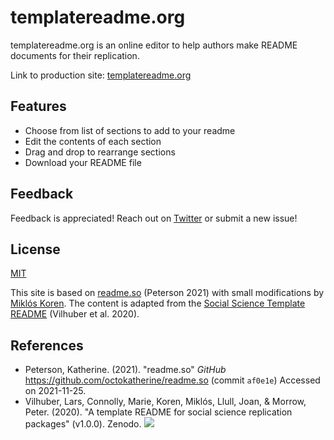 # templatereadme.org

templatereadme.org is an online editor to help authors make README documents for their replication.

Link to production site: [templatereadme.org](https://templatereadme.org)

## Features

- Choose from list of sections to add to your readme
- Edit the contents of each section
- Drag and drop to rearrange sections
- Download your README file

## Feedback

Feedback is appreciated! Reach out on [Twitter](https://twitter.com/korenmiklos) or submit a new issue!

## License

[MIT](/LICENSE)

This site is based on [readme.so](https://readme.so) (Peterson 2021) with small modifications by [Miklós Koren](https://twitter.com/korenmiklos). The content is adapted from the [Social Science Template README](https://social-science-data-editors.github.io/template_README/) (Vilhuber et al. 2020).

<!---
FIXME: these credits should also be part of production site
-->

## References

- Peterson, Katherine. (2021). "readme.so" _GitHub_ https://github.com/octokatherine/readme.so (commit `af0e1e`) Accessed on 2021-11-25.
- Vilhuber, Lars, Connolly, Marie, Koren, Miklós, Llull, Joan, & Morrow, Peter. (2020). "A template README for social science replication packages" (v1.0.0). Zenodo. [<img src="https://zenodo.org/badge/DOI/10.5281/zenodo.4319999.svg">](https://doi.org/10.5281/zenodo.4319999)
